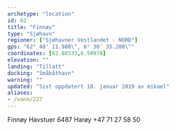 ```yaml
---
archetype: "location"
id: 62
title: "Finnøy"
type: "Sjøhavn"
regioner: ["Sjøhavner Vestlandet - NORD"]
gps: "62° 48' 11.988\", 6° 30' 35.208\""
coordinates: [62.80333,6.50978]
elevation: ""
landing: "Tillatt"
docking: "Småbåthavn"
warning: ""
updated: "Sist oppdatert 18. januar 2019 av mikael"
aliases:
- /vann/227
---
```


Finnøy Havstuer  6487 Harøy +47 71 27 58 50
